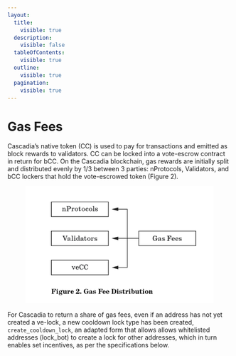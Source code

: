 ```yaml
---
layout:
  title:
    visible: true
  description:
    visible: false
  tableOfContents:
    visible: true
  outline:
    visible: true
  pagination:
    visible: true
---
```


# Gas Fees

Cascadia’s native token (CC) is used to pay for transactions and emitted as block rewards to validators.  CC can be locked into a vote-escrow contract in return for bCC.  On the Cascadia blockchain, gas rewards are initially split and distributed evenly by 1/3 between 3 parties: nProtocols, Validators, and bCC lockers that hold the vote-escrowed token (Figure 2).

<figure><img src="../../.gitbook/assets/image (8).png" alt=""><figcaption></figcaption></figure>

For Cascadia to return a share of gas fees, even if an address has not yet created a ve-lock, a new cooldown lock type has been created, `create_cooldown_lock`, an adapted form that allows allows whitelisted addresses (lock\_bot) to create a lock for other addresses, which in turn enables set incentives, as per the specifications below.

<figure><img src="https://lh4.googleusercontent.com/kh0BZlc2RWONNjTjogq3192Riz7dHuOkibLb0SRT6h_pXM9BFjDoXIaoIOjobf-H6XLuNUUSp6WnSTXoBcFueJjCKXtJbSny1fozT2N3_vODvWS2K_-NPDzy60QDkcvWbvPSgAZ0ABYge38nG_H9d_0" alt=""><figcaption></figcaption></figure>
